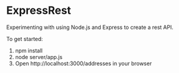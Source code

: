 ExpressRest
===========

Experimenting with using Node.js and Express to create a rest API.


To get started:

1. npm install
2. node server/app.js
3. Open http://localhost:3000/addresses in your browser
